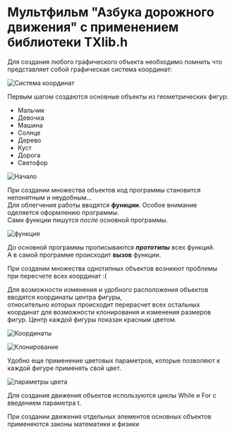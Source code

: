 # Мультфильм "Азбука дорожного движения" с применением библиотеки TXlib.h

Для создания любого графического объекта необходимо помнить что представляет собой графическая система координат:

![Система координат](https://user-images.githubusercontent.com/82168961/114581330-0bfd2180-9c99-11eb-9a20-3c0a84e67a65.png)

Первым шагом создаются основные объекты из геометрических фигур:
* Мальчик
* Девочка
* Машина
* Солнце
* Дерево
* Куст
* Дорога
* Светофор

![Начало](https://user-images.githubusercontent.com/82168961/114427872-f58d9200-9bd4-11eb-9a7c-78a9481839b4.JPG)

При создании множества объектов код программы становится непонятным и неудобным...  
Для облегчения работы вводятся **функции**. Особое внимание оделяется оформлению программы.  
Сами функции пишутся *после* основной программы.

![функция](https://user-images.githubusercontent.com/82168961/114584978-9dba5e00-9c9c-11eb-8cae-6335bc0cec45.JPG)

До основной программы прописываются **_прототипы_** всех функций.  
А в самой программе происходит **вызов** функции.

При создании множества однотипных объектов возникют проблемы при пересчете всех координат :(

Для возможности изменения и удобного расположения объектов вводятся координаты центра фигуры,  
относительно которых происходит перерасчет всех остальных координат для возможности клонирования и изменения размеров фигур. 
Центр каждой фигуры показан красным цветом.

![Координаты](https://user-images.githubusercontent.com/82168961/114586465-238ad900-9c9e-11eb-8255-63b780783983.jpg)

![Клонирование](https://user-images.githubusercontent.com/82168961/114587307-f854b980-9c9e-11eb-9b9d-3c83ec030d71.JPG)

Удобно еще применение цветовых параметров, которые позволяют к каждой фигуре применять свой цвет.

![параметры цвета](https://user-images.githubusercontent.com/82168961/114588328-00f9bf80-9ca0-11eb-9122-0ba399e5ccb5.JPG)


Для создания движения объектов используются циклы While и For c введением параметра t.

При создании движения отдельных элементов основных объектов применяются законы математики и физики



